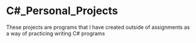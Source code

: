 # C#_Personal_Projects
These projects are programs that I have created outside of assignments as a way of practicing writing C# programs
